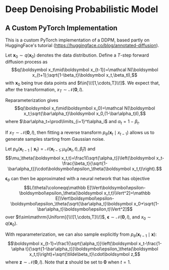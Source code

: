 # Deep Denoising Probabilistic Model
## A Custom PyTorch Implementation

This is a custom PyTorch implementation of a DDPM, based partly on HuggingFace's tutorial (https://huggingface.co/blog/annotated-diffusion).

Let $\boldsymbol x_0\sim q(\boldsymbol x_0)$ denotes the data distribution. Define a $T$-step forward diffusion process as
$$q(\boldsymbol x_t\mid\boldsymbol x_{t-1})=\mathcal N(\boldsymbol x_{t+1};\sqrt{1-\beta_t}\boldsymbol x_t,\beta_tI),$$
with $\boldsymbol x_0$ being true data points and $t\in[\\![1,\cdots,T]\\!]$. We expect that, after the transformation, $x_T\sim\mathcal N(\boldsymbol 0,I)$.

Reparameterization gives
$$q(\boldsymbol x_t\mid\boldsymbol x_0)=\mathcal N(\boldsymbol x_t;\sqrt{\bar\alpha_t}\boldsymbol x_0,(1-\bar\alpha_t)I),$$
where $\bar\alpha_t=\prod\limits_{i=1}^t\alpha_i$ and $\alpha_t=1-\beta_t$.

If $x_T\sim\mathcal N(\boldsymbol 0,I)$, then fitting a reverse transform $p_\theta(\boldsymbol x_t\mid x_{t-1})$ allows us to generate samples starting from Gaussian noise.

Let $p_\theta(\boldsymbol x_{t-1}\mid\boldsymbol  x_t)=\mathcal N(\boldsymbol x_{t-1};\mu_\theta(\boldsymbol x_t,t),\tilde\beta_tI)$ and 
$$\mu_\theta(\boldsymbol x_t,t)=\frac1{\sqrt{\alpha_t}}\left(\boldsymbol x_t-\frac{\beta_t}{\sqrt{1-\bar\alpha_t}}\cdot\boldsymbol\epsilon_\theta(\boldsymbol x_t,t)\right).$$

$\boldsymbol\epsilon_\theta$ can then be approximated with a neural network that has objective
$$L(\theta)\coloneqq\mathbb E[\Vert\boldsymbol\epsilon-\boldsymbol\epsilon_\theta(\boldsymbol x_t,t)\Vert^2]=\mathbb E[\Vert\boldsymbol\epsilon-\boldsymbol\epsilon_\theta(\sqrt{\bar\alpha_t}\boldsymbol x_0+\sqrt{1-\bar\alpha_t}\boldsymbol\epsilon,t)\Vert^2]$$
over $t\sim\mathrm{Uniform}[\\![1,\cdots,T]\\!]$, $\boldsymbol\epsilon\sim\mathcal N(\boldsymbol 0,I)$, and $x_0\sim q(\boldsymbol x_0)$.

With reparameterization, we can also sample explicitly from $p_\theta(\boldsymbol x_{t-1}\mid\boldsymbol x)$:
$$\boldsymbol x_{t-1}=\frac1{\sqrt{\alpha_t}}\left(\boldsymbol x_t-\frac{1-\alpha t}{\sqrt{1-\bar\alpha_t}}\boldsymbol\epsilon_\theta(\boldsymbol x_t,t)\right)+\sqrt{\tilde\beta_t}\cdot\boldsymbol z,$$
where $\boldsymbol z\sim\mathcal N(\boldsymbol0,I)$. Note that $\boldsymbol z$ should be set to $\boldsymbol 0$ when $t=1$.
